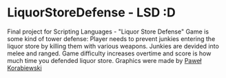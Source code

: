 # LiquorStoreDefense - LSD :D
Final project for Scripting Languages - "Liquor Store Defense"
Game is some kind of tower defense: Player needs to prevent junkies entering the liquor store by killing them with various weapons. Junkies are devided into melee and ranged. Game difficulty increases overtime and score is how much time you defended liquor store.
Graphics were made by [Paweł Korabiewski](https://www.instagram.com/xmakaronito/)
